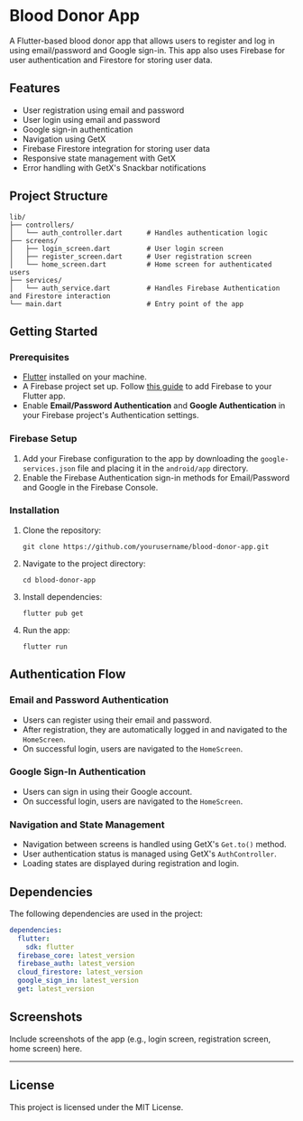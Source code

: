 # Blood Donor App

A Flutter-based blood donor app that allows users to register and log in using email/password and Google sign-in. This app also uses Firebase for user authentication and Firestore for storing user data.

## Features

- User registration using email and password
- User login using email and password
- Google sign-in authentication
- Navigation using GetX
- Firebase Firestore integration for storing user data
- Responsive state management with GetX
- Error handling with GetX's Snackbar notifications

## Project Structure

```
lib/
├── controllers/
│   └── auth_controller.dart      # Handles authentication logic
├── screens/
│   ├── login_screen.dart         # User login screen
│   ├── register_screen.dart      # User registration screen
│   └── home_screen.dart          # Home screen for authenticated users
├── services/
│   └── auth_service.dart         # Handles Firebase Authentication and Firestore interaction
└── main.dart                     # Entry point of the app
```

## Getting Started

### Prerequisites

- [Flutter](https://flutter.dev/) installed on your machine.
- A Firebase project set up. Follow [this guide](https://firebase.google.com/docs/flutter/setup) to add Firebase to your Flutter app.
- Enable **Email/Password Authentication** and **Google Authentication** in your Firebase project's Authentication settings.

### Firebase Setup

1. Add your Firebase configuration to the app by downloading the `google-services.json` file and placing it in the `android/app` directory.
2. Enable the Firebase Authentication sign-in methods for Email/Password and Google in the Firebase Console.

### Installation

1. Clone the repository:
   ```
   git clone https://github.com/yourusername/blood-donor-app.git
   ```

2. Navigate to the project directory:
   ```
   cd blood-donor-app
   ```

3. Install dependencies:
   ```
   flutter pub get
   ```

4. Run the app:
   ```
   flutter run
   ```

## Authentication Flow

### Email and Password Authentication

- Users can register using their email and password.
- After registration, they are automatically logged in and navigated to the `HomeScreen`.
- On successful login, users are navigated to the `HomeScreen`.

### Google Sign-In Authentication

- Users can sign in using their Google account.
- On successful login, users are navigated to the `HomeScreen`.

### Navigation and State Management

- Navigation between screens is handled using GetX's `Get.to()` method.
- User authentication status is managed using GetX's `AuthController`.
- Loading states are displayed during registration and login.

## Dependencies

The following dependencies are used in the project:

```yaml
dependencies:
  flutter:
    sdk: flutter
  firebase_core: latest_version
  firebase_auth: latest_version
  cloud_firestore: latest_version
  google_sign_in: latest_version
  get: latest_version
```

## Screenshots

Include screenshots of the app (e.g., login screen, registration screen, home screen) here.

---

## License

This project is licensed under the MIT License.